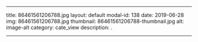 
---
title: 86461561206788.jpg
layout: default
modal-id: 138
date: 2019-06-28
img: 86461561206788.jpg
thumbnail: 86461561206788-thumbnail.jpg
alt: image-alt
category: cate_view
description: .

---
